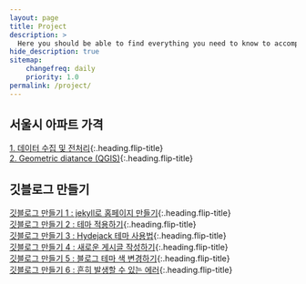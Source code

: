 ```yaml
---
layout: page
title: Project
description: >
  Here you should be able to find everything you need to know to accomplish the most common tasks when blogging with Hydejack.
hide_description: true
sitemap:
    changefreq: daily
    priority: 1.0
permalink: /project/
---
```


## 서울시 아파트 가격

[1. 데이터 수집 및 전처리]{:.heading.flip-title} \
[2. Geometric diatance (QGIS)]{:.heading.flip-title}

[1. 데이터 수집 및 전처리]: /project/2024-02-20-prop1
[2. Geometric diatance (QGIS)]: /project/2024-02-21-prop2

## 깃블로그 만들기

[깃블로그 만들기 1 : jekyll로 홈페이지 만들기]{:.heading.flip-title} \
[깃블로그 만들기 2 : 테마 적용하기]{:.heading.flip-title} \
[깃블로그 만들기 3 : Hydejack 테마 사용법]{:.heading.flip-title} \
[깃블로그 만들기 4 : 새로운 게시글 작성하기]{:.heading.flip-title} \
[깃블로그 만들기 5 : 블로그 테마 색 변경하기]{:.heading.flip-title} \
[깃블로그 만들기 6 : 흔히 발생할 수 있는 에러]{:.heading.flip-title}


[깃블로그 만들기 1 : jekyll로 홈페이지 만들기]: /project/2024-02-07-gitblog1
[깃블로그 만들기 2 : 테마 적용하기]: /project/2024-02-08-gitblog2
[깃블로그 만들기 3 : Hydejack 테마 사용법]: /project/2024-02-09-gitblog3
[깃블로그 만들기 4 : 새로운 게시글 작성하기]: /project/2024-02-12-gitblog4
[깃블로그 만들기 5 : 블로그 테마 색 변경하기]: /project/2024-02-12-gitblog5
[깃블로그 만들기 6 : 흔히 발생할 수 있는 에러]: /project/2024-02-15-gitblog6